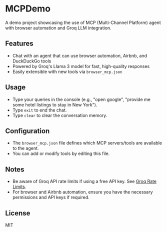 # MCPDemo

A demo project showcasing the use of MCP (Multi-Channel Platform) agent with browser automation and Groq LLM integration.

## Features
- Chat with an agent that can use browser automation, Airbnb, and DuckDuckGo tools
- Powered by Groq's Llama 3 model for fast, high-quality responses
- Easily extensible with new tools via `browser_mcp.json`

## Usage
- Type your queries in the console (e.g., "open google", "provide me some hotel listings to stay in New York").
- Type `exit` to end the chat.
- Type `clear` to clear the conversation memory.

## Configuration
- The `browser_mcp.json` file defines which MCP servers/tools are available to the agent.
- You can add or modify tools by editing this file.

## Notes
- Be aware of Groq API rate limits if using a free API key. See [Groq Rate Limits](https://console.groq.com/docs/rate-limits).
- For browser and Airbnb automation, ensure you have the necessary permissions and API keys if required.

## License
MIT